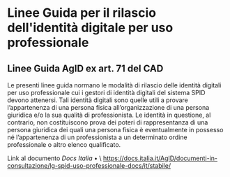 # Linee Guida per il rilascio dell'identità digitale per uso professionale
## Linee Guida AgID ex art. 71 del CAD

Le presenti linee guida normano le modalità di rilascio delle identità digitali per uso professionale cui i gestori di identità digitali del sistema SPID devono attenersi. Tali identità digitali sono quelle utili a provare l’appartenenza di una persona fisica all’organizzazione di una persona giuridica e/o la sua qualità di professionista. Le identità in questione, al contrario, non costituiscono prova dei poteri di rappresentanza di una persona giuridica dei quali una persona fisica è eventualmente in possesso né l’appartenenza di un professionista a un determinato ordine professionale o altro elenco qualificato.

Link al documento *Docs Italia*	•	\ https://docs.italia.it/AgID/documenti-in-consultazione/lg-spid-uso-professionale-docs/it/stabile/
